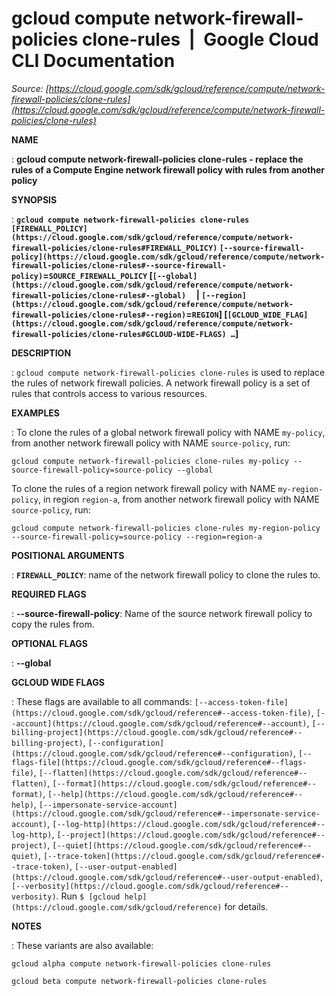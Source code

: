 # gcloud compute network-firewall-policies clone-rules  |  Google Cloud CLI Documentation

*Source: [https://cloud.google.com/sdk/gcloud/reference/compute/network-firewall-policies/clone-rules](https://cloud.google.com/sdk/gcloud/reference/compute/network-firewall-policies/clone-rules)*

**NAME**

: **gcloud compute network-firewall-policies clone-rules - replace the rules of a Compute Engine network firewall policy with rules from another policy**

**SYNOPSIS**

: **`gcloud compute network-firewall-policies clone-rules` `[FIREWALL_POLICY](https://cloud.google.com/sdk/gcloud/reference/compute/network-firewall-policies/clone-rules#FIREWALL_POLICY)` `[--source-firewall-policy](https://cloud.google.com/sdk/gcloud/reference/compute/network-firewall-policies/clone-rules#--source-firewall-policy)`=`SOURCE_FIREWALL_POLICY` [`[--global](https://cloud.google.com/sdk/gcloud/reference/compute/network-firewall-policies/clone-rules#--global)`     | `[--region](https://cloud.google.com/sdk/gcloud/reference/compute/network-firewall-policies/clone-rules#--region)`=`REGION`] [`[GCLOUD_WIDE_FLAG](https://cloud.google.com/sdk/gcloud/reference/compute/network-firewall-policies/clone-rules#GCLOUD-WIDE-FLAGS) …`]**

**DESCRIPTION**

: `gcloud compute network-firewall-policies clone-rules` is used to
replace the rules of network firewall policies. A network firewall policy is a
set of rules that controls access to various resources.

**EXAMPLES**

: To clone the rules of a global network firewall policy with NAME
``my-policy``, from another network firewall
policy with NAME ``source-policy``, run:

```
gcloud compute network-firewall-policies clone-rules my-policy --source-firewall-policy=source-policy --global
```

To clone the rules of a region network firewall policy with NAME
``my-region-policy``, in region
``region-a``, from another network firewall
policy with NAME ``source-policy``, run:

```
gcloud compute network-firewall-policies clone-rules my-region-policy --source-firewall-policy=source-policy --region=region-a
```

**POSITIONAL ARGUMENTS**

: **`FIREWALL_POLICY`**:
name of the network firewall policy to clone the rules to.

**REQUIRED FLAGS**

: **--source-firewall-policy**:
Name of the source network firewall policy to copy the rules from.

**OPTIONAL FLAGS**

: **--global**

**GCLOUD WIDE FLAGS**

: These flags are available to all commands: `[--access-token-file](https://cloud.google.com/sdk/gcloud/reference#--access-token-file)`,
`[--account](https://cloud.google.com/sdk/gcloud/reference#--account)`, `[--billing-project](https://cloud.google.com/sdk/gcloud/reference#--billing-project)`,
`[--configuration](https://cloud.google.com/sdk/gcloud/reference#--configuration)`,
`[--flags-file](https://cloud.google.com/sdk/gcloud/reference#--flags-file)`,
`[--flatten](https://cloud.google.com/sdk/gcloud/reference#--flatten)`, `[--format](https://cloud.google.com/sdk/gcloud/reference#--format)`, `[--help](https://cloud.google.com/sdk/gcloud/reference#--help)`, `[--impersonate-service-account](https://cloud.google.com/sdk/gcloud/reference#--impersonate-service-account)`,
`[--log-http](https://cloud.google.com/sdk/gcloud/reference#--log-http)`,
`[--project](https://cloud.google.com/sdk/gcloud/reference#--project)`, `[--quiet](https://cloud.google.com/sdk/gcloud/reference#--quiet)`, `[--trace-token](https://cloud.google.com/sdk/gcloud/reference#--trace-token)`, `[--user-output-enabled](https://cloud.google.com/sdk/gcloud/reference#--user-output-enabled)`,
`[--verbosity](https://cloud.google.com/sdk/gcloud/reference#--verbosity)`.
Run `$ [gcloud help](https://cloud.google.com/sdk/gcloud/reference)` for details.

**NOTES**

: These variants are also available:

```
gcloud alpha compute network-firewall-policies clone-rules
```

```
gcloud beta compute network-firewall-policies clone-rules
```